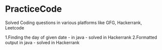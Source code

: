 # PracticeCode
Solved Coding questions in various platforms like GFG, Hackerrank, Leetcode


1.Finding the day of given date - in java  - solved in Hackerrank
2.Formatted output  in java  - solved in Hackerrank
